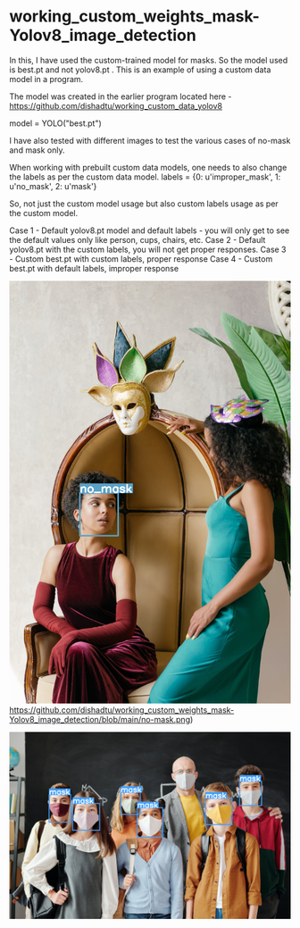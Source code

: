 # working_custom_weights_mask-Yolov8_image_detection

In this, I have used the custom-trained model for masks. So the model used is best.pt and not yolov8.pt .
This is an example of using a custom data model in a  program.

The model was created in the earlier program located here - https://github.com/dishadtu/working_custom_data_yolov8

model = YOLO("best.pt")

I have also tested with different images to test the various cases of no-mask and mask only.

When working with prebuilt custom data models, one needs to also change the labels as per the custom data model.
    labels = {0: u'improper_mask', 1: u'no_mask', 2: u'mask'}
   
   
So, not just the custom model usage but also custom labels usage as per the custom model.

Case 1 - Default yolov8.pt model and default labels -  you will only get to see the default values only like person, cups, chairs, etc.
Case 2 - Default yolov8.pt with the custom labels, you will not get proper responses.
Case 3 - Custom best.pt with custom labels, proper response
Case 4 - Custom best.pt with default labels, improper response


![No Mask](https://github.com/dishadtu/working_custom_weights_mask-Yolov8_image_detection/blob/main/no-mask.png)https://github.com/dishadtu/working_custom_weights_mask-Yolov8_image_detection/blob/main/no-mask.png)


![Mask](https://github.com/dishadtu/working_custom_weights_mask-Yolov8_image_detection/blob/main/face-mask-detection.png)
